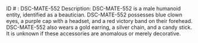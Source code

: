 ID # : DSC-MATE-552
Description: DSC-MATE-552 is a male humanoid entity, identified as a beautician. DSC-MATE-552 possesses blue clown eyes, a purple cap with a headset, and a red victory band on their forehead. DSC-MATE-552 also wears a gold earring, a silver chain, and a candy stick. It is unknown if these accessories are anomalous or merely decorative.